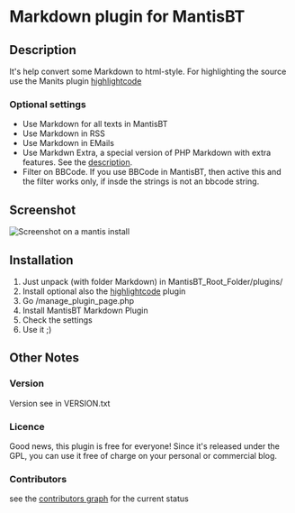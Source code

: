 # Markdown plugin for MantisBT

## Description
It's help convert some Markdown to html-style.
For highlighting the source use the Manits plugin [highlightcode](https://github.com/mantisbt-plugins/highlightcode)

### Optional settings
 * Use Markdown for all texts in MantisBT
 * Use Markdown in RSS
 * Use Markdown in EMails
 * Use Markdwn Extra, a special version of PHP Markdown with extra features. See the [description](http://michelf.ca/projects/php-markdown/extra/).
 * Filter on BBCode. If you use BBCode in MantisBT, then active this and the filter works only, if insde the strings is not an bbcode string.

## Screenshot
![Screenshot on a mantis install](https://raw.github.com/bueltge/Markdown-for-MantisBT/master/screenshot-1.png)

## Installation
 1. Just unpack (with folder Markdown) in MantisBT_Root_Folder/plugins/
 2. Install optional also the [highlightcode](https://github.com/mantisbt-plugins/highlightcode) plugin
 3. Go /manage_plugin_page.php
 4. Install MantisBT Markdown Plugin
 5. Check the settings
 6. Use it ;)

## Other Notes
### Version
Version see in VERSION.txt

### Licence
Good news, this plugin is free for everyone! Since it's released under the GPL, you can use it free of charge on your personal or commercial blog.

### Contributors
see the [contributors graph](https://github.com/bueltge/Markdown-for-MantisBT/graphs/contributors) for the current status